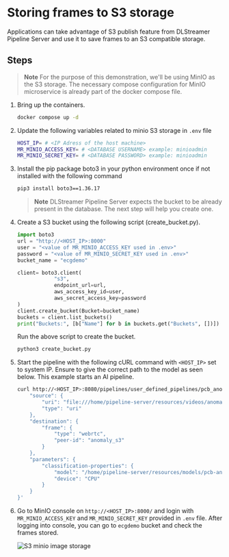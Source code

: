 # Storing frames to S3 storage

Applications can take advantage of S3 publish feature from DLStreamer Pipeline Server and use it to save frames to an S3 compatible storage.

## Steps

> **Note** For the purpose of this demonstration, we'll be using MinIO as the S3 storage. The necessary compose configuration for MinIO microservice is already part of the docker compose file.

1. Bring up the containers.
    ```sh
    docker compose up -d
    ```

2. Update the following variables related to minio S3 storage in `.env` file
    ``` sh
    HOST_IP= # <IP Adress of the host machine>
    MR_MINIO_ACCESS_KEY= # <DATABASE USERNAME> example: minioadmin
    MR_MINIO_SECRET_KEY= # <DATABASE PASSWORD> example: minioadmin
    ```

3. Install the pip package boto3 in your python environment once if not installed with the following command
    ```sh
    pip3 install boto3==1.36.17
    ```
    > **Note** DLStreamer Pipeline Server expects the bucket to be already present in the database. The next step will help you create one.

4. Create a S3 bucket using the following script (create_bucket.py).

   ```python
   import boto3
   url = "http://<HOST_IP>:8000"
   user = "<value of MR_MINIO_ACCESS_KEY used in .env>"
   password = "<value of MR_MINIO_SECRET_KEY used in .env>"
   bucket_name = "ecgdemo"

   client= boto3.client(
               "s3",
               endpoint_url=url,
               aws_access_key_id=user,
               aws_secret_access_key=password
   )
   client.create_bucket(Bucket=bucket_name)
   buckets = client.list_buckets()
   print("Buckets:", [b["Name"] for b in buckets.get("Buckets", [])])
   ```

   Run the above script to create the bucket.
   ```sh
   python3 create_bucket.py
   ```

5. Start the pipeline with the following cURL command  with `<HOST_IP>` set to system IP. Ensure to give the correct path to the model as seen below. This example starts an AI pipeline.

    ```sh
    curl http://<HOST_IP>:8080/pipelines/user_defined_pipelines/pcb_anomaly_detection_s3write -X POST -H 'Content-Type: application/json' -d '{
        "source": {
            "uri": "file:///home/pipeline-server/resources/videos/anomalib_pcb_test.avi",
            "type": "uri"
        },
        "destination": {
            "frame": {
                "type": "webrtc",
                "peer-id": "anomaly_s3"
            }
        },
        "parameters": {
            "classification-properties": {
                "model": "/home/pipeline-server/resources/models/pcb-anomaly-detection/deployment/Anomaly classification/model/model.xml",
                "device": "CPU"
            }
        }
    }'
    ```

6. Go to MinIO console on `http://<HOST_IP>:8000/` and login with `MR_MINIO_ACCESS_KEY` and `MR_MINIO_SECRET_KEY` provided in `.env` file. After logging into console, you can go to `ecgdemo` bucket and check the frames stored.

   ![S3 minio image storage](./images/s3-minio-storage.png)
